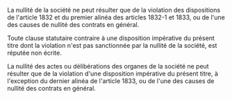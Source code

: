 La nullité de la société ne peut résulter que de la violation des dispositions de l'article 1832 et du premier alinéa des articles 1832-1 et 1833, ou de l'une des causes de nullité des contrats en général.

Toute clause statutaire contraire à une disposition impérative du présent titre dont la violation n'est pas sanctionnée par la nullité de la société, est réputée non écrite.

La nullité des actes ou délibérations des organes de la société ne peut résulter que de la violation d'une disposition impérative du présent titre, à l'exception du dernier alinéa de l'article 1833, ou de l'une des causes de nullité des contrats en général.
